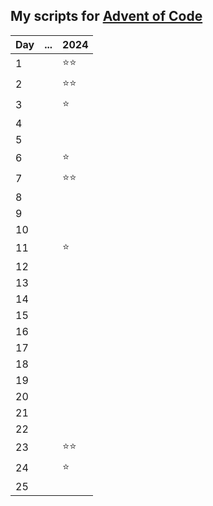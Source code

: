 ## My scripts for [Advent of Code](https://adventofcode.com)

| Day | ... | 2024 |
| --- | --- | ---- |
| 1   |     | ⭐⭐ |
| 2   |     | ⭐⭐ |
| 3   |     | ⭐   |
| 4   |     |     |
| 5   |     |     |
| 6   |     | ⭐   |
| 7   |     | ⭐⭐ |
| 8   |     | |
| 9   |     | |
| 10  |     | |
| 11  |     | ⭐ |
| 12  |     | |
| 13  |     | |
| 14  |     | |
| 15  |     | |
| 16  |     | |
| 17  |     | |
| 18  |     | |
| 19  |     | |
| 20  |     | |
| 21  |     | |
| 22  |     | |
| 23  |     | ⭐⭐ |
| 24  |     |⭐   |
| 25  |     |     |
